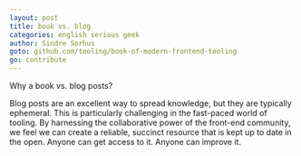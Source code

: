 ```yaml
---
layout: post
title: book vs. blog
categories: english serious geek
author: Sindre Sorhus
goto: github.com/tooling/book-of-modern-frontend-tooling
go: contribute
---
```

Why a book vs. blog posts?  

Blog posts are an excellent way to spread knowledge, but they are typically ephemeral.
This is particularly challenging in the fast-paced world of tooling. By harnessing the collaborative power of the front-end community, we feel we can create a reliable, succinct resource that is kept up to date in the open. Anyone can get access to it. Anyone can improve it.
